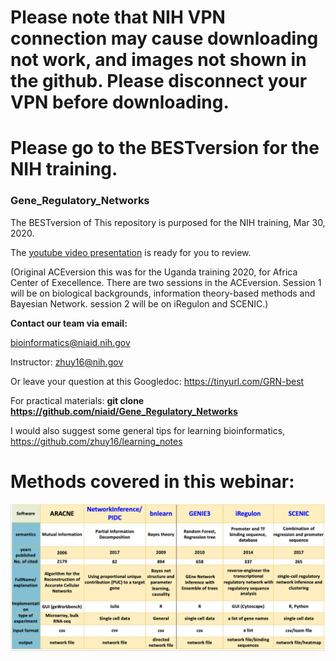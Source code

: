 
# Please note that NIH VPN connection may cause downloading not work, and images not shown in the github. Please disconnect your VPN before downloading. 
# Please go to the BESTversion for the NIH training.

### **Gene_Regulatory_Networks**

The BESTversion of This repository is purposed for the NIH training, Mar 30, 2020.

The [youtube video presentation](https://www.youtube.com/watch?v=eMvUteU3WWk&feature=youtu.be) is ready for you to review.

(Original ACEversion this was for the Uganda training 2020, for Africa Center of Execellence.
There are two sessions in the ACEversion. Session 1 will be on biological backgrounds, information theory-based methods and Bayesian Network. session 2 will be on iRegulon and SCENIC.)

**Contact our team via email:**

bioinformatics@niaid.nih.gov

Instructor: zhuy16@nih.gov

Or leave your question at this Googledoc:
https://tinyurl.com/GRN-best 

For practical materials:
  **git clone https://github.com/niaid/Gene_Regulatory_Networks**

I would also suggest some general tips for learning bioinformatics,
  https://github.com/zhuy16/learning_notes

# Methods covered in this webinar:
<img src="./myimage1.png">
